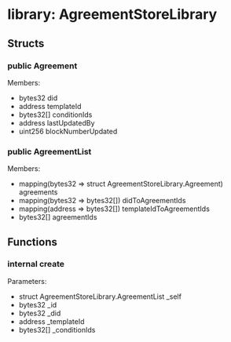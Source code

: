 
# library: AgreementStoreLibrary


## Structs

### public Agreement
Members:
* bytes32 did
* address templateId
* bytes32[] conditionIds
* address lastUpdatedBy
* uint256 blockNumberUpdated

### public AgreementList
Members:
* mapping(bytes32 => struct AgreementStoreLibrary.Agreement) agreements
* mapping(bytes32 => bytes32[]) didToAgreementIds
* mapping(address => bytes32[]) templateIdToAgreementIds
* bytes32[] agreementIds

## Functions

### internal create
Parameters:
* struct AgreementStoreLibrary.AgreementList _self
* bytes32 _id
* bytes32 _did
* address _templateId
* bytes32[] _conditionIds
